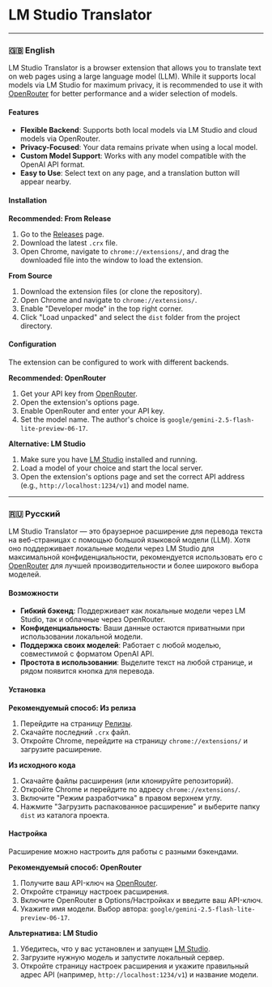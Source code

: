 # LM Studio Translator

---


  
### 🇬🇧 English

LM Studio Translator is a browser extension that allows you to translate text on web pages using a large language model (LLM). While it supports local models via LM Studio for maximum privacy, it is recommended to use it with [OpenRouter](https://openrouter.ai/) for better performance and a wider selection of models.

#### Features

*   **Flexible Backend**: Supports both local models via LM Studio and cloud models via OpenRouter.
*   **Privacy-Focused**: Your data remains private when using a local model.
*   **Custom Model Support**: Works with any model compatible with the OpenAI API format.
*   **Easy to Use**: Select text on any page, and a translation button will appear nearby.

#### Installation

**Recommended: From Release**

1.  Go to the [Releases](https://github.com/krakotay/my-translator/releases) page.
2.  Download the latest `.crx` file.
3.  Open Chrome, navigate to `chrome://extensions/`, and drag the downloaded file into the window to load the extension.

**From Source**

1.  Download the extension files (or clone the repository).
2.  Open Chrome and navigate to `chrome://extensions/`.
3.  Enable "Developer mode" in the top right corner.
4.  Click "Load unpacked" and select the `dist` folder from the project directory.

#### Configuration

The extension can be configured to work with different backends.

**Recommended: OpenRouter**

1.  Get your API key from [OpenRouter](https://openrouter.ai/).
2.  Open the extension's options page.
3.  Enable OpenRouter and enter your API key.
4.  Set the model name. The author's choice is `google/gemini-2.5-flash-lite-preview-06-17`.

**Alternative: LM Studio**

1.  Make sure you have [LM Studio](https://lmstudio.ai/) installed and running.
2.  Load a model of your choice and start the local server.
3.  Open the extension's options page and set the correct API address (e.g., `http://localhost:1234/v1`) and model name.

---

### 🇷🇺 Русский

LM Studio Translator — это браузерное расширение для перевода текста на веб-страницах с помощью большой языковой модели (LLM). Хотя оно поддерживает локальные модели через LM Studio для максимальной конфиденциальности, рекомендуется использовать его с [OpenRouter](https://openrouter.ai/) для лучшей производительности и более широкого выбора моделей.

#### Возможности

*   **Гибкий бэкенд**: Поддерживает как локальные модели через LM Studio, так и облачные через OpenRouter.
*   **Конфиденциальность**: Ваши данные остаются приватными при использовании локальной модели.
*   **Поддержка своих моделей**: Работает с любой моделью, совместимой с форматом OpenAI API.
*   **Простота в использовании**: Выделите текст на любой странице, и рядом появится кнопка для перевода.

#### Установка

**Рекомендуемый способ: Из релиза**

1.  Перейдите на страницу [Релизы](https://github.com/krakotay/my-translator/releases).
2.  Скачайте последний `.crx` файл.
3.  Откройте Chrome, перейдите на страницу `chrome://extensions/` и загрузите расширение.

**Из исходного кода**

1.  Скачайте файлы расширения (или клонируйте репозиторий).
2.  Откройте Chrome и перейдите по адресу `chrome://extensions/`.
3.  Включите "Режим разработчика" в правом верхнем углу.
4.  Нажмите "Загрузить распакованное расширение" и выберите папку `dist` из каталога проекта.

#### Настройка

Расширение можно настроить для работы с разными бэкендами.

**Рекомендуемый способ: OpenRouter**

1.  Получите ваш API-ключ на [OpenRouter](https://openrouter.ai/).
2.  Откройте страницу настроек расширения.
3.  Включите OpenRouter в Options/Настройках и введите ваш API-ключ.
4.  Укажите имя модели. Выбор автора: `google/gemini-2.5-flash-lite-preview-06-17`.

**Альтернатива: LM Studio**

1.  Убедитесь, что у вас установлен и запущен [LM Studio](https://lmstudio.ai/).
2.  Загрузите нужную модель и запустите локальный сервер.
3.  Откройте страницу настроек расширения и укажите правильный адрес API (например, `http://localhost:1234/v1`) и название модели.
